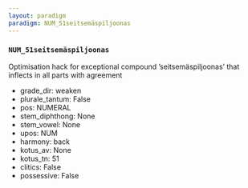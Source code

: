 ```yaml
---
layout: paradigm
paradigm: NUM_51seitsemäspiljoonas
---
```

### ` NUM_51seitsemäspiljoonas `

Optimisation hack for exceptional compound ’seitsemäspiljoonas’ that inflects in all parts with agreement
* grade_dir: weaken
* plurale_tantum: False
* pos: NUMERAL
* stem_diphthong: None
* stem_vowel: None
* upos: NUM
* harmony: back
* kotus_av: None
* kotus_tn: 51
* clitics: False
* possessive: False
